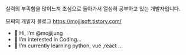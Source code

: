 
실력의 부족함을 많이느껴 초심으로 돌아가서
열심히 공부하고 있는 개발자입니다.

모찌의 개발자 블로그
https://mojjisoft.tistory.com/

- 👋 Hi, I’m @mojjijung
- 👀 I’m interested in Coding...
- 🌱 I’m currently learning python, vue ,react ...


